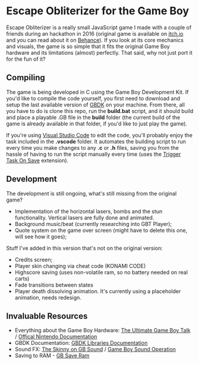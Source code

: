 # Escape Obliterizer for the Game Boy
Escape Obliterizer is a really small JavaScript game I made with a couple of friends during an hackathon in 2016 (original game is available on [itch.io](https://9studios.itch.io/escape-obliterizer) and you can read about it on [Behance](https://www.behance.net/gallery/45779923/Escape-Obliterizer-HTML5-Game-(2016))). If you look at its core mechanics and visuals, the game is so simple that it fits the original Game Boy hardware and its limitations (almost) perfectly. That said, why not just port it for the fun of it? 

## Compiling
The game is being developed in C using the Game Boy Development Kit. If you'd like to compile the code yourself, you first need to download and setup the last available version of [GBDK](http://gbdk.sourceforge.net/) on your machine. From there, all you have to do is clone this repo, run the **build.bat** script, and it should build and place a playable .GB file in the **build** folder (the current build of the game is already available in that folder, if you'd like to just play the game). 

If you're using [Visual Studio Code](https://code.visualstudio.com/) to edit the code, you'll probably enjoy the task included in the **.vscode** folder. It automates the building script to run every time you make changes to any **.c** or **.h** files, saving you from the hassle of having to run the script manually every time (uses the [Trigger Task On Save](https://marketplace.visualstudio.com/items?itemName=Gruntfuggly.triggertaskonsave) extension). 

## Development
The development is still ongoing, what's still missing from the original game? 
- Implementation of the horizontal lasers, bombs and the stun functionality. Vertical lasers are fully done and animated.
- Background music/beat (currently researching into GBT Player);
- Quote system on the game over screen (might have to delete this one, will see how it goes);

Stuff I've added in this version that's not on the original version:
- Credits screen;
- Player skin changing via cheat code (KONAMI CODE)
- Highscore saving (uses non-volatile ram, so no battery needed on real carts)
- Fade transitions between states
- Player death dissolving animation. It's currently using a placeholder animation, needs redesign.

## Invaluable Resources
- Everything about the Game Boy Hardware: [The Ultimate Game Boy Talk](https://www.youtube.com/watch?v=HyzD8pNlpwI) / [Offical Nintendo Documentation](https://ia801906.us.archive.org/19/items/GameBoyProgManVer1.1/GameBoyProgManVer1.1.pdf)
- GBDK Documentation: [GBDK Libraries Documentation](http://gbdk.sourceforge.net/doc/html/book01.html)
- Sound FX: [The Skinny on GB Sound](https://github.com/bwhitman/pushpin/blob/master/src/gbsound.txt) / [Game Boy Sound Operation](https://gist.github.com/drhelius/3652407) 
- Saving to RAM - [GB Save Ram](http://www.devrs.com/gb/files/sram.txt)
